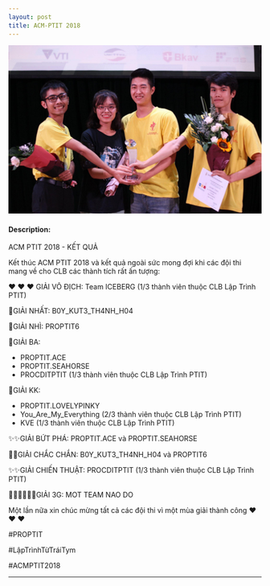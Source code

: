 ```yaml
---
layout: post
title: ACM-PTIT 2018
---
```


![img](/assets/img/certificates/ACMPTIT2018.jpg)

#### Description: 

ACM PTIT 2018 - KẾT QUẢ

Kết thúc ACM PTIT 2018 và kết quả ngoài sức mong đợi khi các đội thi mang về cho CLB các thành tích rất ấn tượng:

❤ ❤ ❤ GIẢI VÔ ĐỊCH: Team ICEBERG (1/3 thành viên thuộc CLB Lập Trình PTIT)

🙏GIẢI NHẤT: B0Y_KUT3_TH4NH_H04

🎊GIẢI NHÌ: PROPTIT6

🎉GIẢI BA: 

  * PROPTIT.ACE
  * PROPTIT.SEAHORSE
  * PROCDITPTIT (1/3 thành viên thuộc CLB Lập Trình PTIT)

🦄GIẢI KK: 
  * PROPTIT.LOVELYPINKY
  * You_Are_My_Everything (2/3 thành viên thuộc CLB Lập Trình PTIT)
  *  KVE (1/3 thành viên thuộc CLB Lập Trình PTIT)

✨✨GIẢI BỨT PHÁ: PROPTIT.ACE và PROPTIT.SEAHORSE 

🤖🤖GIẢI CHẮC CHẮN: B0Y_KUT3_TH4NH_H04 và PROPTIT6

✨✨GIẢI CHIẾN THUẬT: PROCDITPTIT (1/3 thành viên thuộc CLB Lập Trình PTIT)

🧘‍♀️🧘‍♀️🧘‍♀️GIẢI 3G: MOT TEAM NAO DO 

Một lần nữa xin chúc mừng tất cả các đội thi vì một mùa giải thành công  ❤ ❤ ❤

#PROPTIT

#LậpTrìnhTừTráiTym

#ACMPTIT2018

---
